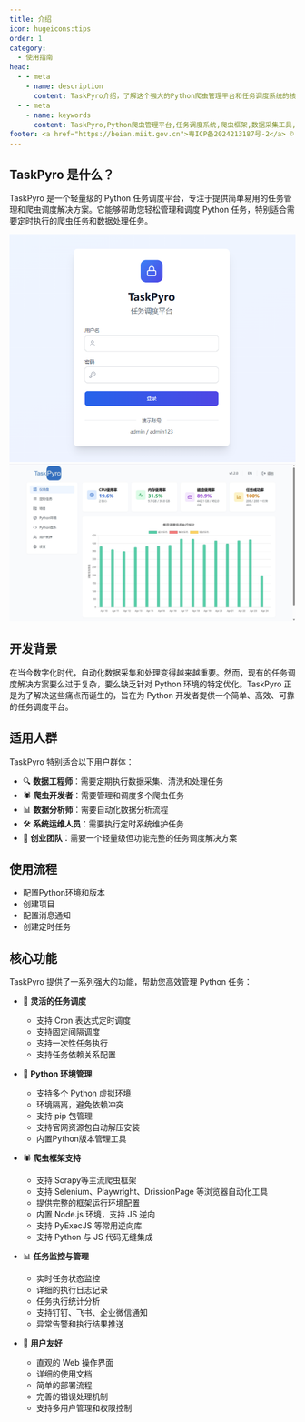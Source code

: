 ```yaml
---
title: 介绍
icon: hugeicons:tips
order: 1
category:
  - 使用指南
head:
  - - meta
    - name: description
      content: TaskPyro介绍，了解这个强大的Python爬虫管理平台和任务调度系统的核心特性和应用场景
  - - meta
    - name: keywords
      content: TaskPyro,Python爬虫管理平台,任务调度系统,爬虫框架,数据采集工具,定时任务管理
footer: <a href="https://beian.miit.gov.cn">粤ICP备2024213187号-2</a> © 2025-至今 TaskPyro
---
```


## TaskPyro 是什么？

TaskPyro 是一个轻量级的 Python 任务调度平台，专注于提供简单易用的任务管理和爬虫调度解决方案。它能够帮助您轻松管理和调度 Python 任务，特别适合需要定时执行的爬虫任务和数据处理任务。

![登录界面](../images/login.png)
![主界面](../images/dashboard.png)
## 开发背景

在当今数字化时代，自动化数据采集和处理变得越来越重要。然而，现有的任务调度解决方案要么过于复杂，要么缺乏针对 Python 环境的特定优化。TaskPyro 正是为了解决这些痛点而诞生的，旨在为 Python 开发者提供一个简单、高效、可靠的任务调度平台。

## 适用人群

TaskPyro 特别适合以下用户群体：

- 🔍 **数据工程师**：需要定期执行数据采集、清洗和处理任务
- 🕷️ **爬虫开发者**：需要管理和调度多个爬虫任务
- 📊 **数据分析师**：需要自动化数据分析流程
- 🛠️ **系统运维人员**：需要执行定时系统维护任务
- 🚀 **创业团队**：需要一个轻量级但功能完整的任务调度解决方案

## 使用流程
- 配置Python环境和版本
- 创建项目
- 配置消息通知
- 创建定时任务

## 核心功能

TaskPyro 提供了一系列强大的功能，帮助您高效管理 Python 任务：

- 📅 **灵活的任务调度**
  - 支持 Cron 表达式定时调度
  - 支持固定间隔调度
  - 支持一次性任务执行
  - 支持任务依赖关系配置

- 🔧 **Python 环境管理**
  - 支持多个 Python 虚拟环境
  - 环境隔离，避免依赖冲突
  - 支持 pip 包管理
  - 支持官网资源包自动解压安装
  - 内置Python版本管理工具

- 🕷️ **爬虫框架支持**
  - 支持 Scrapy等主流爬虫框架
  - 支持 Selenium、Playwright、DrissionPage 等浏览器自动化工具
  - 提供完整的框架运行环境配置
  - 内置 Node.js 环境，支持 JS 逆向
  - 支持 PyExecJS 等常用逆向库
  - 支持 Python 与 JS 代码无缝集成

- 📊 **任务监控与管理**
  - 实时任务状态监控
  - 详细的执行日志记录
  - 任务执行统计分析
  - 支持钉钉、飞书、企业微信通知
  - 异常告警和执行结果推送

- 💼 **用户友好**
  - 直观的 Web 操作界面
  - 详细的使用文档
  - 简单的部署流程
  - 完善的错误处理机制
  - 支持多用户管理和权限控制

